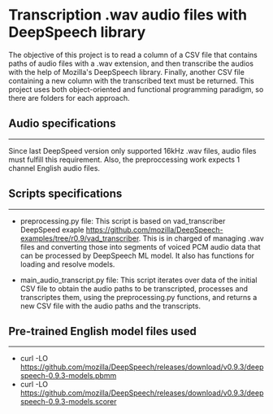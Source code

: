 # Transcription .wav audio files with DeepSpeech library

The objective of this project is to read a column of a CSV file that contains paths of audio files with a .wav extension, and then transcribe the audios with the help of Mozilla's DeepSpeech library. Finally, another CSV file containing a new column with the transcribed text must be returned. This project uses both object-oriented and functional programming paradigm, so there are folders for each approach.

## Audio specifications

---

Since last DeepSpeed version only supported 16kHz .wav files, audio files must fulfill this requirement. Also, the preproccessing work expects 1 channel English audio files.

## Scripts specifications

---

- preprocessing.py file: This script is based on vad_transcriber DeepSpeed exaple https://github.com/mozilla/DeepSpeech-examples/tree/r0.9/vad_transcriber. This is in charged of managing .wav files and converting those into segments of voiced PCM audio data that can be processed by DeepSpeech ML model. It also has functions for loading and resolve models.

- main_audio_transcript.py file: This script iterates over data of the initial CSV file to obtain the audio paths to be transcripted, processes and transcriptes them, using the preprocessing.py functions, and returns a new CSV file with the audio paths and the transcripts.

## Pre-trained English model files used

---

- curl -LO https://github.com/mozilla/DeepSpeech/releases/download/v0.9.3/deepspeech-0.9.3-models.pbmm
- curl -LO https://github.com/mozilla/DeepSpeech/releases/download/v0.9.3/deepspeech-0.9.3-models.scorer
